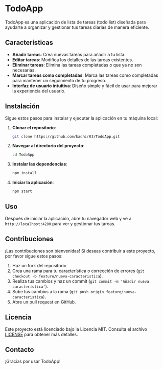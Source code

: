 # TodoApp

TodoApp es una aplicación de lista de tareas (todo list) diseñada para ayudarte a organizar y gestionar tus tareas diarias de manera eficiente.

## Características

- **Añadir tareas**: Crea nuevas tareas para añadir a tu lista.
- **Editar tareas**: Modifica los detalles de las tareas existentes.
- **Eliminar tareas**: Elimina las tareas completadas o que ya no son necesarias.
- **Marcar tareas como completadas**: Marca las tareas como completadas para mantener un seguimiento de tu progreso.
- **Interfaz de usuario intuitiva**: Diseño simple y fácil de usar para mejorar la experiencia del usuario.

## Instalación

Sigue estos pasos para instalar y ejecutar la aplicación en tu máquina local:

1. **Clonar el repositorio**:
   ```sh
   git clone https://github.com/kadhir03/TodoApp.git
   ```
2. **Navegar al directorio del proyecto**:
   ```sh
   cd TodoApp
   ```
3. **Instalar las dependencias**:
   ```sh
   npm install
   ```
4. **Iniciar la aplicación**:
   ```sh
   npm start
   ```

## Uso

Después de iniciar la aplicación, abre tu navegador web y ve a `http://localhost:4200` para ver y gestionar tus tareas.

## Contribuciones

¡Las contribuciones son bienvenidas! Si deseas contribuir a este proyecto, por favor sigue estos pasos:

1. Haz un fork del repositorio.
2. Crea una rama para tu característica o corrección de errores (`git checkout -b feature/nueva-caracteristica`).
3. Realiza tus cambios y haz un commit (`git commit -m 'Añadir nueva característica'`).
4. Sube tus cambios a la rama (`git push origin feature/nueva-caracteristica`).
5. Abre un pull request en GitHub.

## Licencia

Este proyecto está licenciado bajo la Licencia MIT. Consulta el archivo [LICENSE](LICENSE) para obtener más detalles.

## Contacto

¡Gracias por usar TodoApp!

